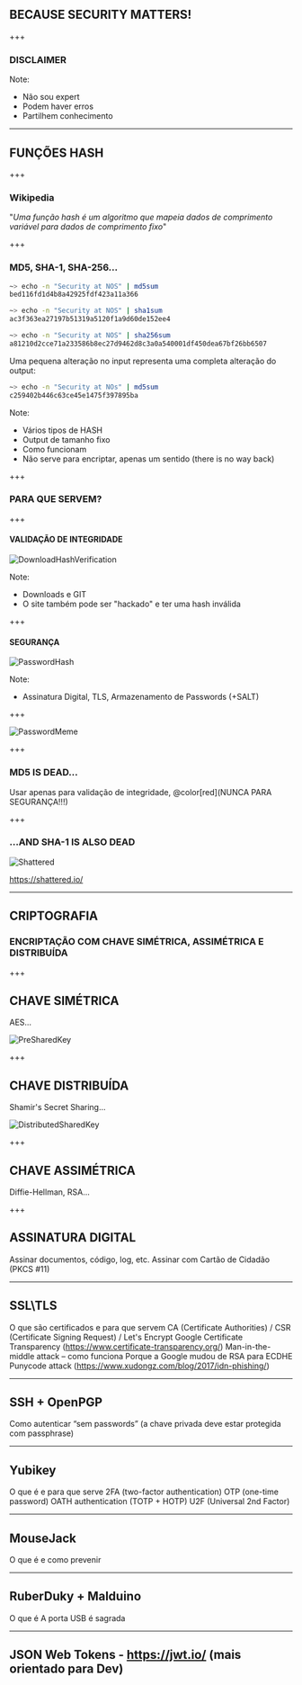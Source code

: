 ## BECAUSE SECURITY MATTERS!

+++

### DISCLAIMER

Note:

- Não sou expert
- Podem haver erros
- Partilhem conhecimento

---

## FUNÇÕES HASH

+++

### Wikipedia
"_Uma função hash é um algoritmo que mapeia dados de comprimento variável para dados de comprimento fixo_"

+++

### MD5, SHA-1, SHA-256...
```bash
~> echo -n "Security at NOS" | md5sum
bed116fd1d4b8a42925fdf423a11a366

~> echo -n "Security at NOS" | sha1sum
ac3f363ea27197b51319a5120f1a9d60de152ee4

~> echo -n "Security at NOS" | sha256sum
a81210d2cce71a233586b8ec27d9462d8c3a0a540001df450dea67bf26bb6507
```

Uma pequena alteração no input representa uma completa alteração do output:
```bash
~> echo -n "Security at NOs" | md5sum
c259402b446c63ce45e1475f397895ba
```

Note:

- Vários tipos de HASH
- Output de tamanho fixo
- Como funcionam
- Não serve para encriptar, apenas um sentido (there is no way back)

+++

### PARA QUE SERVEM?

+++

#### VALIDAÇÃO DE INTEGRIDADE

![DownloadHashVerification](assets/img/DownloadHashVerification.png)

Note:

- Downloads e GIT
- O site também pode ser "hackado" e ter uma hash inválida

+++

#### SEGURANÇA

![PasswordHash](assets/img/PasswordHash.png)

Note:

- Assinatura Digital, TLS, Armazenamento de Passwords (+SALT)

+++

![PasswordMeme](assets/img/PasswordMeme.jpg)

+++

### MD5 IS DEAD...
Usar apenas para validação de integridade, @color[red](NUNCA PARA SEGURANÇA!!!)

+++

### ...AND SHA-1 IS ALSO DEAD

![Shattered](assets/img/ShatteredLogo.png)

https://shattered.io/

---

## CRIPTOGRAFIA
### ENCRIPTAÇÃO COM CHAVE SIMÉTRICA, ASSIMÉTRICA E DISTRIBUÍDA

+++

## CHAVE SIMÉTRICA

AES...

![PreSharedKey](assets/img/PreSharedKey.png)

+++

## CHAVE DISTRIBUÍDA

Shamir's Secret Sharing...

![DistributedSharedKey](assets/img/DistributedSharedKey.png)

+++

## CHAVE ASSIMÉTRICA

Diffie-Hellman, RSA...

+++

## ASSINATURA DIGITAL

Assinar documentos, código, log, etc.
Assinar com Cartão de Cidadão (PKCS \#11)

---

## SSL\\TLS
O que são certificados e para que servem
CA (Certificate Authorities) / CSR (Certificate Signing Request) / Let's Encrypt
Google Certificate Transparency (https://www.certificate-transparency.org/)
Man-in-the-middle attack – como funciona
Porque a Google mudou de RSA para ECDHE
Punycode attack (https://www.xudongz.com/blog/2017/idn-phishing/)

---

## SSH + OpenPGP
Como autenticar “sem passwords” (a chave privada deve estar protegida com passphrase)

---

## Yubikey
O que é e para que serve
2FA (two-factor authentication)
  OTP (one-time password)
  OATH authentication (TOTP + HOTP)
  U2F (Universal 2nd Factor)

---

## MouseJack
O que é e como prevenir

---

## RuberDuky + Malduino
O que é
A porta USB é sagrada

---

## JSON Web Tokens - https://jwt.io/ (mais orientado para Dev)

